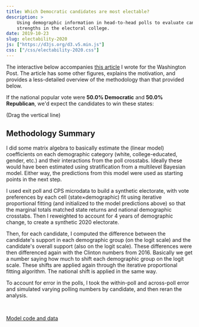 ```yaml
---
title: Which Democratic candidates are most electable?
description: >
    Using demographic information in head-to-head polls to evaluate candidates'
    strengths in the electoral college.
date: 2019-10-23
slug: electability-2020
js: ["https://d3js.org/d3.v5.min.js"]
css: ["/css/electability-2020.css"]
---
```


The interactive below accompanies 
[this article](https://www.washingtonpost.com/politics/2019/10/23/whos-most-electable-democrat-it-might-be-warren-or-buttigieg-not-biden/)
I wrote for the Washington Post. The article has some other figures,
explains the motivation, and provides a less-detailed overview of the
methodology than that provided below.


<div class="interactive">
<div id="controls">
    <span>If the national popular vote were </span>
    <span style="font-weight: bold" id="text_dem">50.0% Democratic</span>
    <span>and</span>
    <span style="font-weight: bold" id="text_gop">50.0% Republican</span>,
    <span>we'd expect the candidates to win these states:</span>
</div>

<span id="hint">(Drag the vertical line)</span>
<div id="plots">
    <div id="line-chart"></div>
    <div id="bar-chart"></div>
</div>
</div>

## Methodology Summary

I did some matrix algebra to basically estimate the (linear model) coefficients
on each demographic category (white, college-educated, gender, etc.) and their
interactions from the poll crosstabs.  Ideally these would have been estimated
using stratification from a multilevel Bayesian model.  Either way, the
predictions from this model were used as starting points in the next step.

I used exit poll and CPS microdata to build a synthetic electorate, with vote
preferences by each cell (state&times;demographic) fit using iterative
proportional fitting (and initialized to the model predictions above) so that
the marginal totals matched state returns and national demographic crosstabs.
Then I reweighted to account for 4 years of demographic change, to create a
synthetic 2020 electorate.

Then, for each candidate, I computed the difference between the candidate's
support in each demographic group (on the logit scale) and the candidate's
overall support (also on the logit scale).  These differences were then
differenced again with the Clinton numbers from 2016.  Basically we get a
number saying how much to shift each demographic group on the logit scale.
These shifts are applied again through the iterative proportional fitting
algorithm.  The national shift is applied in the same way. 

To account for error in the polls, I took the within-poll and across-poll error
and simulated varying polling numbers by candidate, and then reran the
analysis. 

<br>

[Model code and data](https://github.com/CoryMcCartan/dem-primary-20)


<script src="/js/electability-2020.js"></script>
